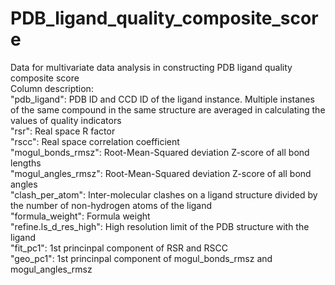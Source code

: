 # PDB_ligand_quality_composite_score
Data for multivariate data analysis in constructing PDB ligand quality composite score\
Column description:\
"pdb_ligand": PDB ID and CCD ID of the ligand instance. Multiple instanes of the same compound in the same structure are averaged in calculating the values of quality indicators\
"rsr": Real space R factor\
"rscc": Real space correlation coefficient\
"mogul_bonds_rmsz": Root-Mean-Squared deviation Z-score of all bond lengths\
"mogul_angles_rmsz": Root-Mean-Squared deviation Z-score of all bond angles\
"clash_per_atom": Inter-molecular clashes on a ligand structure divided by the number of non-hydrogen atoms of the ligand\
"formula_weight": Formula weight\
"refine.ls_d_res_high": High resolution limit of the PDB structure with the ligand\
"fit_pc1": 1st princinpal component of RSR and RSCC\
"geo_pc1": 1st princinpal component of mogul_bonds_rmsz and mogul_angles_rmsz
